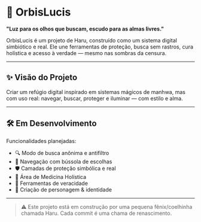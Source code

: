 # 🌌 OrbisLucis

**"Luz para os olhos que buscam, escudo para as almas livres."**

OrbisLucis é um projeto de Haru, construído como um sistema digital simbiótico e real. Ele une ferramentas de proteção, busca sem rastros, cura holística e acesso à verdade — mesmo nas sombras da censura.

---

## ✨ Visão do Projeto

Criar um refúgio digital inspirado em sistemas mágicos de manhwa, mas com uso real: navegar, buscar, proteger e iluminar — com estilo e alma.

---

## 🛠️ Em Desenvolvimento

Funcionalidades planejadas:

- 🔍 Modo de busca anônima e antifiltro
- 🧭 Navegação com bússola de escolhas
- 🛡️ Camadas de proteção simbólica e real
- 🌱 Área de Medicina Holística
- 🧬 Ferramentas de veracidade
- 🧚 Criação de personagem & identidade

---

> ⚠️ Este projeto está em construção por uma pequena fênix/coelhinha chamada Haru. Cada commit é uma chama de renascimento.

